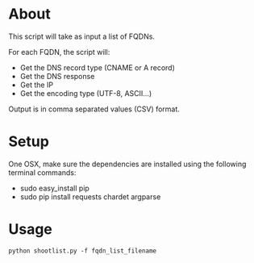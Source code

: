 # About
This script will take as input a list of FQDNs.

For each FQDN, the script will:
* Get the DNS record type (CNAME or A record)
* Get the DNS response
* Get the IP
* Get the encoding type (UTF-8, ASCII...)

Output is in comma separated values (CSV) format.

# Setup

One OSX, make sure the dependencies are installed using the following terminal commands:
* sudo easy_install pip
* sudo pip install requests chardet argparse

# Usage
`python shootlist.py -f fqdn_list_filename`
